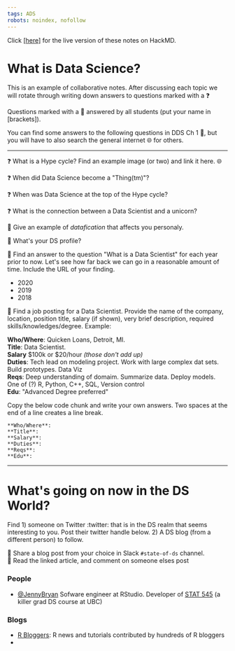 ```yaml
---
tags: ADS
robots: noindex, nofollow
---
```


Click [[here]](https://hackmd.io/@norcalbiostat/data485-lec02) for the live version of these notes on HackMD.

# What is Data Science? 
This is an example of collaborative notes. After discussing each topic we will rotate through writing down answers to questions marked with a :question:

Questions marked with a :busts_in_silhouette: answered by all students (put your name in [brackets]). 

You can find some answers to the following questions in DDS Ch 1 
:book:, but you will have to also search the general internet :globe_with_meridians: for others. 


---

:question: What is a Hype cycle? Find an example image (or two) and link it here. :globe_with_meridians: 


:question: When did Data Science become a "Thing(tm)"?


:question: When was Data Science at the top of the Hype cycle? 

:question: What is the connection between a Data Scientist and a unicorn? 

:busts_in_silhouette: Give an example of _datafication_ that affects you personaly. 


:busts_in_silhouette: What's your DS profile?


:busts_in_silhouette: Find an answer to the question "What is a Data Scientist" for each year prior to now. Let's see how far back we can go in a reasonable amount of time. Include the URL of your finding. 

* 2020
* 2019
* 2018


:busts_in_silhouette: Find a job posting for a Data Scientist. Provide the name of the company, location, position title, salary (if shown), very brief description, required skills/knowledges/degree. Example: 

**Who/Where**: Quicken Loans, Detroit, MI.  
**Title**: Data Scientist.  
**Salary** $100k or $20/hour _(those don't add up)_  
**Duties**: Tech lead on modeling project. Work with large complex dat sets. Build prototypes. Data Viz  
**Reqs**: Deep understanding of domaim. Summarize data. Deploy models. One of (?) R, Python, C++, SQL, Version control  
**Edu**: "Advanced Degree preferred"

Copy the below code chunk and write your own answers. Two spaces at the end of a line creates a line break. 
```
**Who/Where**: 
**Title**: 
**Salary**: 
**Duties**: 
**Reqs**: 
**Edu**: 
```


----

# What's going on now in the DS World? 

Find 1) someone on Twitter :twitter: that is in the DS realm that seems interesting to you. Post their twitter handle below. 2) A DS blog (from a different person) to follow. 

:pencil: Share a blog post from your choice in Slack `#state-of-ds` channel.   
:pencil: Read the linked article,  and comment on someone elses post

### People

* [@JennyBryan](https://twitter.com/jennybryan) Sofware engineer at RStudio. Developer of [STAT 545](https://stat545.com/) (a killer grad DS course at UBC) 


### Blogs

* [R Bloggers](https://www.r-bloggers.com): R news and tutorials contributed by hundreds of R bloggers
* 